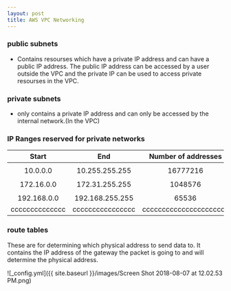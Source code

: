 ```yaml
---
layout: post
title: AWS VPC Networking
---
```


### public subnets
- Contains resourses which have a private IP address and can have a public IP address.  The public IP address can be accessed by a user outside the VPC and the private IP can be used to access private resourses in the VPC.

### private subnets

- only contains a private IP address and can only be accessed by the internal network.(In the VPC)

### IP Ranges reserved for private networks

Start|End     |Number of addresses
:---:|:---:|:---:
 | | 
10.0.0.0	|10.255.255.255	|16777216
| |
172.16.0.0|	172.31.255.255|	1048576
| |
192.168.0.0   |	192.168.255.255|	65536
cccccccccccccc|cccccccccccccccc|cccccccccccccccccccccc

### route tables

These are for determining which physical address to send data to.  It contains the IP address of the gateway the packet is going to and will determine the physical address.

![_config.yml]({{ site.baseurl }}/images/Screen Shot 2018-08-07 at 12.02.53 PM.png)
